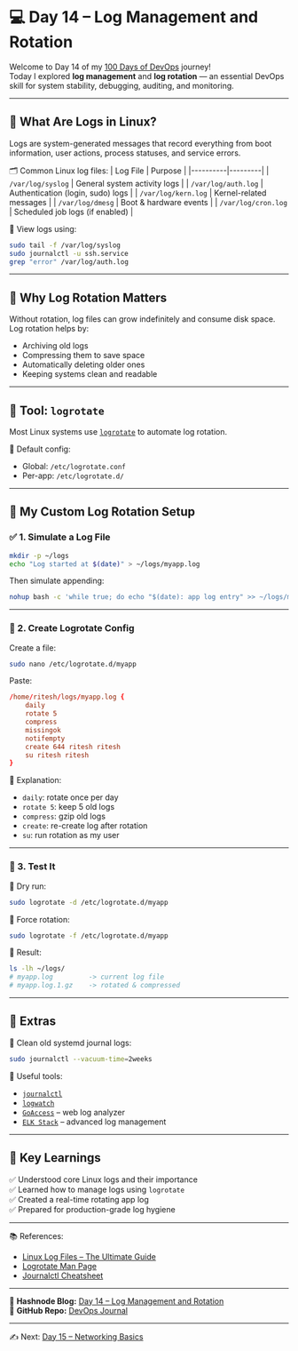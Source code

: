 
# 💻 Day 14 – Log Management and Rotation

Welcome to Day 14 of my [100 Days of DevOps](https://github.com/ritesh355/Devops-journal) journey!  
Today I explored **log management** and **log rotation** — an essential DevOps skill for system stability, debugging, auditing, and monitoring.

---

## 📂 What Are Logs in Linux?

Logs are system-generated messages that record everything from boot information, user actions, process statuses, and service errors.

🗂️ Common Linux log files:
| Log File | Purpose |
|----------|---------|
| `/var/log/syslog` | General system activity logs |
| `/var/log/auth.log` | Authentication (login, sudo) logs |
| `/var/log/kern.log` | Kernel-related messages |
| `/var/log/dmesg` | Boot & hardware events |
| `/var/log/cron.log` | Scheduled job logs (if enabled) |

👀 View logs using:
```bash
sudo tail -f /var/log/syslog
sudo journalctl -u ssh.service
grep "error" /var/log/auth.log
```

---

## 🔁 Why Log Rotation Matters

Without rotation, log files can grow indefinitely and consume disk space.  
Log rotation helps by:
- Archiving old logs
- Compressing them to save space
- Automatically deleting older ones
- Keeping systems clean and readable

---

## 🔧 Tool: `logrotate`

Most Linux systems use [`logrotate`](https://linux.die.net/man/8/logrotate) to automate log rotation.

📌 Default config:
- Global: `/etc/logrotate.conf`
- Per-app: `/etc/logrotate.d/`

---

## 📐 My Custom Log Rotation Setup

### ✅ 1. Simulate a Log File
```bash
mkdir -p ~/logs
echo "Log started at $(date)" > ~/logs/myapp.log
```

Then simulate appending:
```bash
nohup bash -c 'while true; do echo "$(date): app log entry" >> ~/logs/myapp.log; sleep 2; done' &
```

---

### 📝 2. Create Logrotate Config

Create a file:
```bash
sudo nano /etc/logrotate.d/myapp
```

Paste:
```conf
/home/ritesh/logs/myapp.log {
    daily
    rotate 5
    compress
    missingok
    notifempty
    create 644 ritesh ritesh
    su ritesh ritesh
}
```

📌 Explanation:
- `daily`: rotate once per day
- `rotate 5`: keep 5 old logs
- `compress`: gzip old logs
- `create`: re-create log after rotation
- `su`: run rotation as my user

---

### 🧪 3. Test It

📌 Dry run:
```bash
sudo logrotate -d /etc/logrotate.d/myapp
```

📌 Force rotation:
```bash
sudo logrotate -f /etc/logrotate.d/myapp
```

📁 Result:
```bash
ls -lh ~/logs/
# myapp.log         -> current log file
# myapp.log.1.gz    -> rotated & compressed
```

---

## 🧠 Extras

🧹 Clean old systemd journal logs:
```bash
sudo journalctl --vacuum-time=2weeks
```

🧰 Useful tools:
- [`journalctl`](https://man7.org/linux/man-pages/man1/journalctl.1.html)
- [`logwatch`](https://sourceforge.net/projects/logwatch/)
- [`GoAccess`](https://goaccess.io/) – web log analyzer
- [`ELK Stack`](https://www.elastic.co/what-is/elk-stack) – advanced log management

---

## 📌 Key Learnings

✅ Understood core Linux logs and their importance  
✅ Learned how to manage logs using `logrotate`  
✅ Created a real-time rotating app log  
✅ Prepared for production-grade log hygiene

---

📚 References:
- [Linux Log Files – The Ultimate Guide](https://www.loggly.com/ultimate-guide/linux-logs/)
- [Logrotate Man Page](https://linux.die.net/man/8/logrotate)
- [Journalctl Cheatsheet](https://gist.github.com/Kartones/dd3ff5ec5ea238d4c546)

---

🔗 **Hashnode Blog:** [Day 14 – Log Management and Rotation](https://ritesh-devops.hashnode.dev)  
📘 **GitHub Repo:** [DevOps Journal](https://github.com/ritesh355/Devops-journal)

---

✍️ Next: [Day 15 – Networking Basics](https://github.com/ritesh355/Devops-journal)
